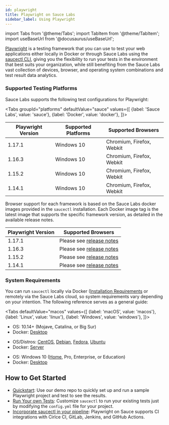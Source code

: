 ```yaml
---
id: playwright
title: Playwright on Sauce Labs
sidebar_label: Using Playwright
---
```


import Tabs from '@theme/Tabs';
import TabItem from '@theme/TabItem';
import useBaseUrl from '@docusaurus/useBaseUrl';

[Playwright](https://github.com/microsoft/playwright) is a testing framework that you can use to test your web applications either locally in Docker or through Sauce Labs using the [saucectl CLI](/testrunner-toolkit/saucectl), giving you the flexibility to run your tests in the environment that best suits your organization, while still benefiting from the Sauce Labs vast collection of devices, browser, and operating system combinations and test result data analytics.


### Supported Testing Platforms

 Sauce Labs supports the following test configurations for Playwright:

 <Tabs
   groupId="platforms"
   defaultValue="sauce"
   values={[
     {label: 'Sauce Labs', value: 'sauce'},
     {label: 'Docker', value: 'docker'},
   ]}>

 <TabItem value="sauce">

 |Playwright Version|Supported Platforms|Supported Browsers|
 |-----|-----|-----|
 |1.17.1|Windows 10|Chromium, Firefox, Webkit|
 |1.16.3|Windows 10|Chromium, Firefox, Webkit|
 |1.15.2|Windows 10|Chromium, Firefox, Webkit|
 |1.14.1|Windows 10|Chromium, Firefox, Webkit|

 </TabItem>
 <TabItem value="docker">

 Browser support for each framework is based on the Sauce Labs docker images provided in the `saucectl` installation. Each Docker image tag is the latest image that supports the specific framework version, as detailed in the available release notes.

 |Playwright Version|Supported Browsers|
 |-----|----|
 |1.17.1|Please see [release notes](https://github.com/saucelabs/sauce-playwright-runner/releases/tag/v2.5.0)|
 |1.16.3|Please see [release notes](https://github.com/saucelabs/sauce-playwright-runner/releases/tag/v2.4.0)|
 |1.15.2|Please see [release notes](https://github.com/saucelabs/sauce-playwright-runner/releases/tag/v2.3.0)|
 |1.14.1|Please see [release notes](https://github.com/saucelabs/sauce-playwright-runner/releases/tag/v2.2.3)|

</TabItem>
</Tabs>

### System Requirements

You can run `saucectl` locally via Docker ([Installation Requirements](https://docs.docker.com/engine/install/#supported-platforms) or remotely via the Sauce Labs cloud, so system requirements vary depending on your intention. The following reference serves as a general guide:

<Tabs
  defaultValue="macos"
  values={[
    {label: 'macOS', value: 'macos'},
    {label: 'Linux', value: 'linux'},
    {label: 'Windows', value: 'windows'},
  ]}>

<TabItem value="macos">

* OS: 10.14+ (Mojave, Catalina, or Big Sur)
* Docker: [Desktop](https://docs.docker.com/docker-for-mac/install/)

</TabItem>
<TabItem value="linux">

* OS/Distros: [CentOS](https://docs.docker.com/engine/install/centos/), [Debian](https://docs.docker.com/engine/install/debian/), [Fedora](https://docs.docker.com/engine/install/fedora/), [Ubuntu](https://docs.docker.com/engine/install/ubuntu/)
* Docker: [Server](https://docs.docker.com/engine/install/#server)

</TabItem>
<TabItem value="windows">

* OS: Windows 10 ([Home](https://docs.docker.com/docker-for-windows/install-windows-home/), Pro, Enterprise, or Education)
* Docker: [Desktop](https://docs.docker.com/docker-for-windows/install/)

</TabItem>
</Tabs>

## How to Get Started

* [Quickstart](/web-apps/automated-testing/playwright/quickstart): Use our demo repo to quickly set up and run a sample Playwright project and test to see the results.
* [Run Your own Tests](/testrunner-toolkit/configuration/playwright): Customize `saucectl` to run your existing tests just by modifying the `config.yml` file for your project.
* [Incorporate saucectl in your pipeline](/testrunner-toolkit/integrations): Playwright on Sauce supports CI integrations with Cirlce CI, GitLab, Jenkins, and GitHub Actions.
